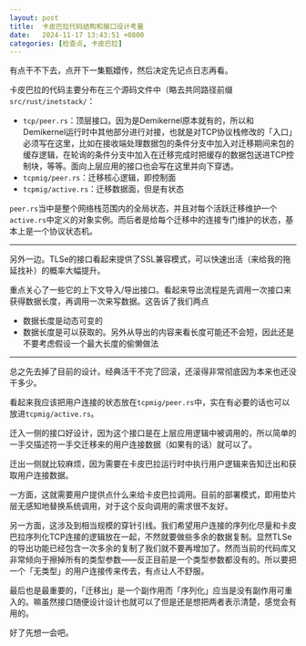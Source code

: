 ```yaml
---
layout: post
title:  卡皮巴拉代码结构和接口设计考量
date:   2024-11-17 13:43:51 +0800
categories: [检查点, 卡皮巴拉]
---
```


有点干不下去，点开下一集甄嬛传，然后决定先记点日志再看。

卡皮巴拉的代码主要分布在三个源码文件中（略去共同路径前缀`src/rust/inetstack/`：
* `tcp/peer.rs`：顶层接口。因为是Demikernel原本就有的，所以和Demikernel运行时中其他部分进行对接，也就是对TCP协议栈修改的「入口」必须写在这里，比如在接收端处理数据包的条件分支中加入对迁移期间来包的缓存逻辑，在轮询的条件分支中加入在迁移完成时把缓存的数据包送进TCP控制块，等等。面向上层应用的接口也会写在这里并向下穿透。
* `tcpmig/peer.rs`：迁移核心逻辑，即控制面
* `tcpmig/active.rs`：迁移数据面，但是有状态

`peer.rs`当中是整个网络栈范围内的全局状态，并且对每个活跃迁移维护一个`active.rs`中定义的对象实例。而后者是给每个迁移中的连接专门维护的状态，基本上是一个协议状态机。

----

另外一边。TLSe的接口看起来提供了SSL兼容模式，可以快速出活（来给我的拖延找补）的概率大幅提升。

重点关心了一些它的上下文导入/导出接口。看起来导出流程是先调用一次接口来获得数据长度，再调用一次来写数据。这告诉了我们两点
* 数据长度是动态可变的
* 数据长度是可以获取的。另外从导出的内容来看长度可能还不会短，因此还是不要考虑假设一个最大长度的偷懒做法

----

总之先去掉了目前的设计。经典活干不完了回滚，还滚得非常彻底因为本来也还没干多少。

看起来我应该把用户连接的状态放在`tcpmig/peer.rs`中，实在有必要的话也可以放进`tcpmig/active.rs`。

迁入一侧的接口好设计，因为这个接口是在上层应用逻辑中被调用的，所以简单的一手交描述符一手交迁移来的用户连接数据（如果有的话）就可以了。

迁出一侧就比较麻烦，因为需要在卡皮巴拉运行时中执行用户逻辑来告知迁出和获取用户连接数据。

一方面，这就需要用户提供点什么来给卡皮巴拉调用。目前的部署模式，即用垫片层无感知地替换系统调用，对于这个反向调用的需求很不友好。

另一方面，这涉及到相当规模的穿针引线。我们希望用户连接的序列化尽量和卡皮巴拉序列化TCP连接的逻辑放在一起，不然就要做些多余的数据复制。显然TLSe的导出功能已经包含一次多余的复制了我们就不要再增加了。然而当前的代码库又非常倾向于擦掉所有的类型参数——反正目前是一个类型参数都没有的。所以要把一个「无类型」的用户连接传来传去，有点让人不舒服。

最后也是最重要的，「迁移出」是一个副作用而「序列化」应当是没有副作用可重入的。嘛虽然接口随便设计设计也就可以了但是还是想把两者表示清楚，感觉会有用的。

好了先想一会吧。
